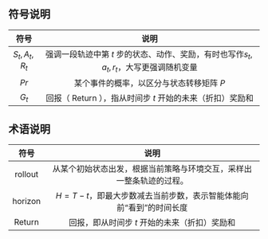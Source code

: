 
## 符号说明

|      符号       |                          说明                          |
| :-----------: | :--------------------------------------------------: |
| $S_t,A_t,R_t$ | 强调一段轨迹中第 $t$ 步的状态、动作、奖励，有时也写作$s_t,a_t,r_t$，大写更强调随机变量 |
|     $Pr$      |                某个事件的概率，以区分与状态转移矩阵 $P$                |
|     $G_t$     |     回报（ $\text{Return}$ ），指从时间步 $t$ 开始的未来（折扣）奖励和     |



## 术语说明

|       符号       |                             说明                             |
| :--------------: | :----------------------------------------------------------: |
| $\text{rollout}$ | 从某个初始状态出发，根据当前策略与环境交互，采样出一整条轨迹的过程。 |
| $\text{horizon}$ | $H=T-t$，即最大步数减去当前步数，表示智能体能向前“看到”的时间长度 |
| $\text{Return}$  |        回报，即从时间步 $t$ 开始的未来（折扣）奖励和         |